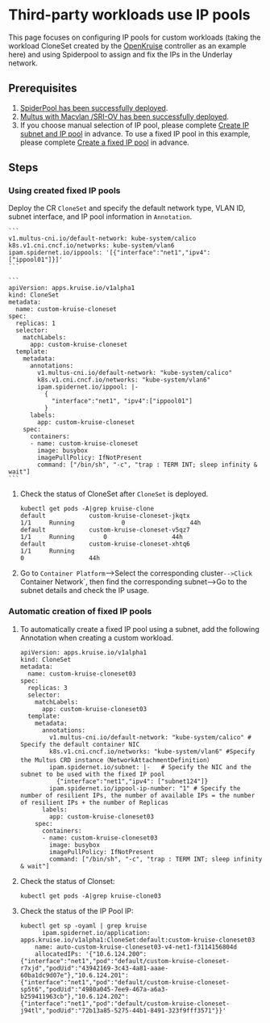 # Third-party workloads use IP pools

This page focuses on configuring IP pools for custom workloads (taking the workload CloneSet created by the [OpenKruise](https://github.com/openkruise/kruise) controller as an example here)  and using Spiderpool to assign and fix the IPs in the Underlay network.

## Prerequisites

1. [SpiderPool has been successfully deployed](install.md). 
2. [Multus with Macvlan /SRI-OV has been successfully deployed](../multus-underlay/install.md).
3. If you choose manual selection of IP pool, please complete [Create IP subnet and IP pool](../spiderpool/createpool.md) in advance. To use a fixed IP pool in this example, please complete [Create a fixed IP pool](../spiderpool/createpool.md) in advance.

## Steps

### Using created fixed IP pools

Deploy the CR `CloneSet` and specify the default network type, VLAN ID, subnet interface, and IP pool information in `Annotation`.

    ```
    v1.multus-cni.io/default-network: kube-system/calico
    k8s.v1.cni.cncf.io/networks: kube-system/vlan6
    ipam.spidernet.io/ippools: '[{"interface":"net1","ipv4":["ippool01"]}]'
    ```

    ```
    apiVersion: apps.kruise.io/v1alpha1
    kind: CloneSet
    metadata:
      name: custom-kruise-cloneset
    spec:
      replicas: 1
      selector:
        matchLabels:
          app: custom-kruise-cloneset
      template:
        metadata:
          annotations:
            v1.multus-cni.io/default-network: "kube-system/calico"
            k8s.v1.cni.cncf.io/networks: "kube-system/vlan6"
            ipam.spidernet.io/ippool: |-
              {
                "interface":"net1", "ipv4":["ippool01"]
              }
          labels:
            app: custom-kruise-cloneset
        spec:
          containers:
          - name: custom-kruise-cloneset
            image: busybox
            imagePullPolicy: IfNotPresent
            command: ["/bin/sh", "-c", "trap : TERM INT; sleep infinity & wait"]
    ```

1. Check the status of CloneSet after `CloneSet` is deployed.

    ```
    kubectl get pods -A|grep kruise-clone
    default            custom-kruise-cloneset-jkqtx                                      1/1     Running             0                  44h
    default            custom-kruise-cloneset-v5qz7                                      1/1     Running        0                  44h
    default            custom-kruise-cloneset-xhtq6                                      1/1     Running
    0                  44h
    ```

2.  Go to `Container Platform`-->Select the corresponding cluster`-->Click `Container Network`, then find the corresponding subnet-->Go to the subnet details and check the IP usage.

### Automatic creation of fixed IP pools

1. To automatically create a fixed IP pool using a subnet, add the following Annotation when creating a custom workload.

    ```
    apiVersion: apps.kruise.io/v1alpha1
    kind: CloneSet
    metadata:
      name: custom-kruise-cloneset03
    spec:
      replicas: 3
      selector:
        matchLabels:
          app: custom-kruise-cloneset03
      template:
        metadata:
          annotations:
            v1.multus-cni.io/default-network: "kube-system/calico" # Specify the default container NIC
            k8s.v1.cni.cncf.io/networks: "kube-system/vlan6" #Specify the Multus CRD instance（NetworkAttachmentDefinition）
            ipam.spidernet.io/subnet: |-   # Specify the NIC and the subnet to be used with the fixed IP pool
              {"interface":"net1","ipv4": ["subnet124"]}
            ipam.spidernet.io/ippool-ip-number: "1" # Specify the number of resilient IPs, the number of available IPs = the number of resilient IPs + the number of Replicas
          labels:
            app: custom-kruise-cloneset03
        spec:
          containers:
          - name: custom-kruise-cloneset03
            image: busybox
            imagePullPolicy: IfNotPresent
            command: ["/bin/sh", "-c", "trap : TERM INT; sleep infinity & wait"]
    ```

2. Check the status of Clonset:

    ```
    kubectl get pods -A|grep kruise-clone03
    ```

3. Check the status of the IP Pool IP:

    ```
    kubectl get sp -oyaml | grep kruise
          ipam.spidernet.io/application: apps.kruise.io/v1alpha1:CloneSet:default:custom-kruise-cloneset03
        name: auto-custom-kruise-cloneset03-v4-net1-f3114156804d
        allocatedIPs: '{"10.6.124.200":{"interface":"net1","pod":"default/custom-kruise-cloneset-r7xjd","podUid":"43942169-3c43-4a81-aaae-60ba1dc9d07e"},"10.6.124.201":{"interface":"net1","pod":"default/custom-kruise-cloneset-sp5t6","podUid":"4980a045-7ee9-467a-a6a3-b259411963cb"},"10.6.124.202":{"interface":"net1","pod":"default/custom-kruise-cloneset-j94tl","podUid":"72b13a85-5275-44b1-8491-323f9fff3571"}}'
   
    ```


